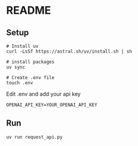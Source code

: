 # README

## Setup

```shell
# Install uv
curl -LsSf https://astral.sh/uv/install.sh | sh

# install packages
uv sync

# Create .env file
touch .env
```

Edit .env and add your api key

```
OPENAI_API_KEY=YOUR_OPENAI_API_KEY
```

## Run

```shell
uv run request_api.py
```
